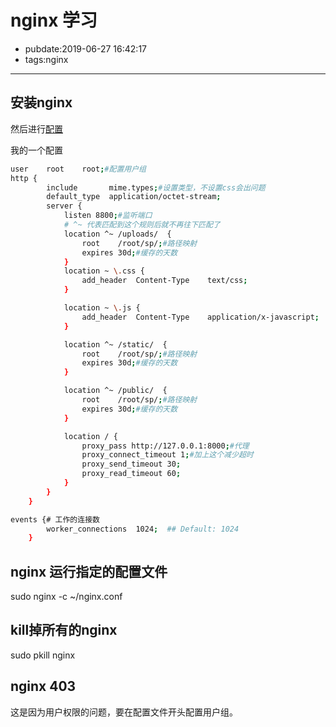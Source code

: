 # nginx 学习

- pubdate:2019-06-27 16:42:17
- tags:nginx

------------

## 安装nginx
然后进行[配置](https://www.nginx.com/resources/wiki/start/topics/examples/full/)

我的一个配置

```bash
user    root    root;#配置用户组
http {
        include       mime.types;#设置类型，不设置css会出问题
        default_type  application/octet-stream;
        server {
            listen 8800;#监听端口
            # ^~ 代表匹配到这个规则后就不再往下匹配了
            location ^~ /uploads/  {
                root    /root/sp/;#路径映射
                expires 30d;#缓存的天数
            }
            location ~ \.css {
                add_header  Content-Type    text/css;
            }

            location ~ \.js {
                add_header  Content-Type    application/x-javascript;
            }

            location ^~ /static/  {
                root    /root/sp/;#路径映射
                expires 30d;#缓存的天数
            }

            location ^~ /public/  {
                root    /root/sp/;#路径映射
                expires 30d;#缓存的天数
            }

            location / {
                proxy_pass http://127.0.0.1:8000;#代理
                proxy_connect_timeout 1;#加上这个减少超时
                proxy_send_timeout 30;
                proxy_read_timeout 60;
            }
        }
    }

events {# 工作的连接数
        worker_connections  1024;  ## Default: 1024
    }
```

## nginx 运行指定的配置文件
sudo nginx -c ~/nginx.conf

## kill掉所有的nginx
sudo pkill nginx

## nginx 403
这是因为用户权限的问题，要在配置文件开头配置用户组。